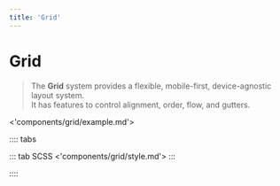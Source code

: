 ```yaml
---
title: 'Grid'
---
```


# Grid

> The **Grid** system provides a flexible, mobile-first, device-agnostic layout system.<br>It has features to control alignment, order, flow, and gutters.

<'components/grid/example.md'>

:::: tabs

::: tab SCSS
<'components/grid/style.md'>
:::

::::